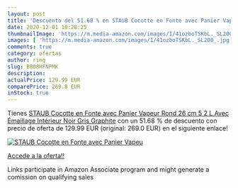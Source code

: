 ```yaml
---
layout: post
title: 'Descuento del 51.68 % en STAUB Cocotte en Fonte avec Panier Vapeu'
date: 2020-12-01 10:28:25
thumbnailImage: 'https://m.media-amazon.com/images/I/41ozboTSKbL._SL200_.jpg'
images: [ 'https://m.media-amazon.com/images/I/41ozboTSKbL._SL200_.jpg' ]
comments: true
category: ofertas
author: ring
slug: B008HFNPMK
description:
actualPrice: 129.99 EUR
comparePrice: 269.0 EUR
inStock: true
---
```


Tienes [STAUB Cocotte en Fonte avec Panier Vapeur  Rond 26 cm  5 2 L  Avec Émaillage Intérieur Noir  Gris Graphite](https://www.amazon.fr/dp/B008HFNPMK/?tag=tolees0d-21) con un 51.68 % de descuento con precio de oferta de 129.99 EUR (original: 269.0 EUR) en el siguiente enlace!

[![STAUB Cocotte en Fonte avec Panier Vapeu](https://m.media-amazon.com/images/I/41ozboTSKbL._SL200_.jpg)](https://www.amazon.fr/dp/B008HFNPMK/?tag=tolees0d-21)

[Accede a la oferta!!](https://www.amazon.fr/dp/B008HFNPMK/?tag=tolees0d-21)

Links participate in Amazon Associate program and might generate a comission on qualifying sales


